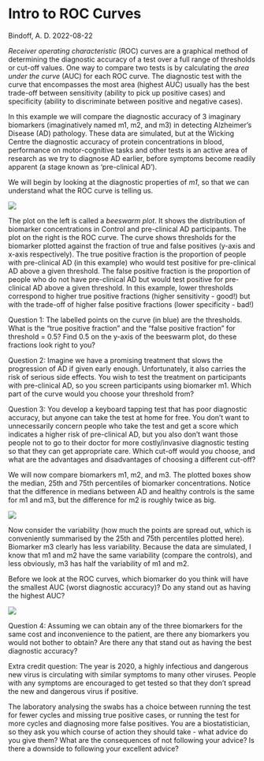 Intro to ROC Curves
================
Bindoff, A. D.
2022-08-22

*Receiver operating characteristic* (ROC) curves are a graphical method
of determining the diagnostic accuracy of a test over a full range of
thresholds or cut-off values. One way to compare two tests is by
calculating the *area under the curve* (AUC) for each ROC curve. The
diagnostic test with the curve that encompasses the most area (highest
AUC) usually has the best trade-off between sensitivity (ability to pick
up positive cases) and specificity (ability to discriminate between
positive and negative cases).

In this example we will compare the diagnostic accuracy of 3 imaginary
biomarkers (imaginatively named m1, m2, and m3) in detecting Alzheimer’s
Disease (AD) pathology. These data are simulated, but at the Wicking
Centre the diagnostic accuracy of protein concentrations in blood,
performance on motor-cognitive tasks and other tests is an active area
of research as we try to diagnose AD earlier, before symptoms become
readily apparent (a stage known as ‘pre-clinical AD’).

We will begin by looking at the diagnostic properties of *m1*, so that
we can understand what the ROC curve is telling us.

![](Intro-to-ROC-curves_files/figure-gfm/unnamed-chunk-3-1.png)<!-- -->

The plot on the left is called a *beeswarm plot*. It shows the
distribution of biomarker concentrations in Control and pre-clinical AD
participants. The plot on the right is the ROC curve. The curve shows
thresholds for the biomarker plotted against the fraction of true and
false positives (y-axis and x-axis respectively). The true positive
fraction is the proportion of people with pre-clinical AD (in this
example) who would test positive for pre-clinical AD above a given
threshold. The false positive fraction is the proportion of people who
do not have pre-clinical AD but would test positive for pre-clinical AD
above a given threshold. In this example, lower thresholds correspond to
higher true positive fractions (higher sensitivity - good!) but with the
trade-off of higher false positive fractions (lower specificity - bad!)

Question 1: The labelled points on the curve (in blue) are the
thresholds. What is the “true positive fraction” and the “false positive
fraction” for threshold = 0.5? Find 0.5 on the y-axis of the beeswarm
plot, do these fractions look right to you?

Question 2: Imagine we have a promising treatment that slows the
progression of AD if given early enough. Unfortunately, it also carries
the risk of serious side effects. You wish to test the treatment on
participants with pre-clinical AD, so you screen participants using
biomarker m1. Which part of the curve would you choose your threshold
from?

Question 3: You develop a keyboard tapping test that has poor diagnostic
accuracy, but anyone can take the test at home for free. You don’t want
to unnecessarily concern people who take the test and get a score which
indicates a higher risk of pre-clinical AD, but you also don’t want
those people not to go to their doctor for more costly/invasive
diagnostic testing so that they can get appropriate care. Which cut-off
would you choose, and what are the advantages and disadvantages of
choosing a different cut-off?

We will now compare biomarkers m1, m2, and m3. The plotted boxes show
the median, 25th and 75th percentiles of biomarker concentrations.
Notice that the difference in medians between AD and healthy controls is
the same for m1 and m3, but the difference for m2 is roughly twice as
big.

![](Intro-to-ROC-curves_files/figure-gfm/unnamed-chunk-4-1.png)<!-- -->

Now consider the variability (how much the points are spread out, which
is conveniently summarised by the 25th and 75th percentiles plotted
here). Biomarker m3 clearly has less variability. Because the data are
simulated, I know that m1 and m2 have the same variability (compare the
controls), and less obviously, m3 has half the variability of m1 and m2.

Before we look at the ROC curves, which biomarker do you think will have
the smallest AUC (worst diagnostic accuracy)? Do any stand out as having
the highest AUC?

![](Intro-to-ROC-curves_files/figure-gfm/unnamed-chunk-5-1.png)<!-- -->

Question 4: Assuming we can obtain any of the three biomarkers for the
same cost and inconvenience to the patient, are there any biomarkers you
would not bother to obtain? Are there any that stand out as having the
best diagnostic accuracy?

Extra credit question: The year is 2020, a highly infectious and
dangerous new virus is circulating with similar symptoms to many other
viruses. People with any symptoms are encouraged to get tested so that
they don’t spread the new and dangerous virus if positive.

The laboratory analysing the swabs has a choice between running the test
for fewer cycles and missing true positive cases, or running the test
for more cycles and diagnosing more false positives. You are a
biostatistician, so they ask you which course of action they should
take - what advice do you give them? What are the consequences of not
following your advice? Is there a downside to following your excellent
advice?
